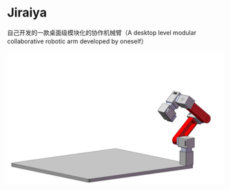 # Jiraiya
自己开发的一款桌面级模块化的协作机械臂（A desktop level modular collaborative robotic arm developed by oneself）

![image](https://github.com/changjiye666/Jiraiya/blob/main/picture/robothand.png)

